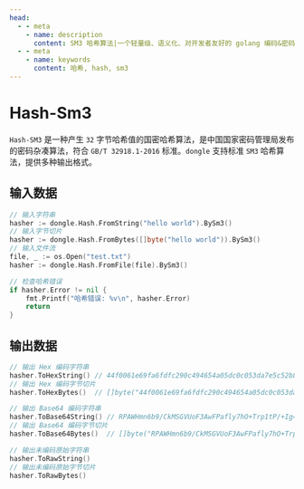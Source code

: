 ```yaml
---
head:
  - - meta
    - name: description
      content: SM3 哈希算法|一个轻量级、语义化、对开发者友好的 golang 编码&密码库
  - - meta
    - name: keywords
      content: 哈希, hash, sm3
---
```


# Hash-Sm3

`Hash-SM3` 是一种产生 `32` 字节哈希值的国密哈希算法，是中国国家密码管理局发布的密码杂凑算法，符合 `GB/T 32918.1-2016` 标准。`dongle` 支持标准 `SM3` 哈希算法，提供多种输出格式。

## 输入数据

```go
// 输入字符串
hasher := dongle.Hash.FromString("hello world").BySm3()
// 输入字节切片
hasher := dongle.Hash.FromBytes([]byte("hello world")).BySm3()
// 输入文件流
file, _ := os.Open("test.txt")
hasher := dongle.Hash.FromFile(file).BySm3()

// 检查哈希错误
if hasher.Error != nil {
	fmt.Printf("哈希错误: %v\n", hasher.Error)
	return
}
```

## 输出数据

```go
// 输出 Hex 编码字符串
hasher.ToHexString() // 44f0061e69fa6fdfc290c494654a05dc0c053da7e5c52b84ef93a9d67d3fff88
// 输出 Hex 编码字节切片
hasher.ToHexBytes()  // []byte("44f0061e69fa6fdfc290c494654a05dc0c053da7e5c52b84ef93a9d67d3fff88")

// 输出 Base64 编码字符串
hasher.ToBase64String() // RPAWHmn6b9/CkMSGVUoF3AwFPafly7hO+Trp1tP/+Ig=
// 输出 Base64 编码字节切片
hasher.ToBase64Bytes()  // []byte("RPAWHmn6b9/CkMSGVUoF3AwFPafly7hO+Trp1tP/+Ig=")

// 输出未编码原始字符串
hasher.ToRawString()
// 输出未编码原始字节切片
hasher.ToRawBytes()
```
